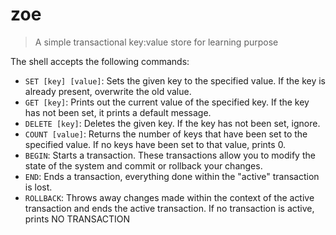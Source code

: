 # zoe

> A simple transactional key:value store for learning purpose

The shell accepts the following commands:

- `SET [key] [value]`: Sets the given key to the specified value. If the key is already present, overwrite the old value.
- `GET [key]`: Prints out the current value of the specified key. If the key has not been set, it prints a default message.
- `DELETE [key]`: Deletes the given key. If the key has not been set, ignore.
- `COUNT [value]`: Returns the number of keys that have been set to the specified value. If no keys have been set to that value, prints 0.
- `BEGIN`: Starts a transaction. These transactions allow you to modify the state of the system and commit or rollback your changes.
- `END`: Ends a transaction, everything done within the "active" transaction is lost.
- `ROLLBACK`: Throws away changes made within the context of the active transaction and ends the active transaction. If no transaction is active, prints NO TRANSACTION
<!-- - `COMMIT`: Commits the changes made within the context of the active transaction and ends the active transaction.-->